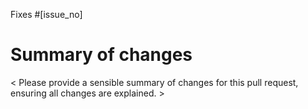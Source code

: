 Fixes #[issue_no]

# Summary of changes

< Please provide a sensible summary of changes for this pull request, ensuring all changes are explained. >
